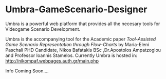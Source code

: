 # Umbra-GameScenario-Designer

Umbra is a powerful web platform that provides all the necesary tools for Videogame Scenario Development. 

Umbra is the accompanying tool for the Academic paper <i>Tool-Assisted Game Scenario Representation through Flow-Charts</i> by Maria-Eleni Paschali PHD Candidate, Nikos Bafatakis BSc ,Dr.Apostolos Ampatzoglou and Professor Ioannis Stamelos.
Currently Umbra is hosted in: http://nikompaf.webpages.auth.gr/main.php

Info Coming Soon....
